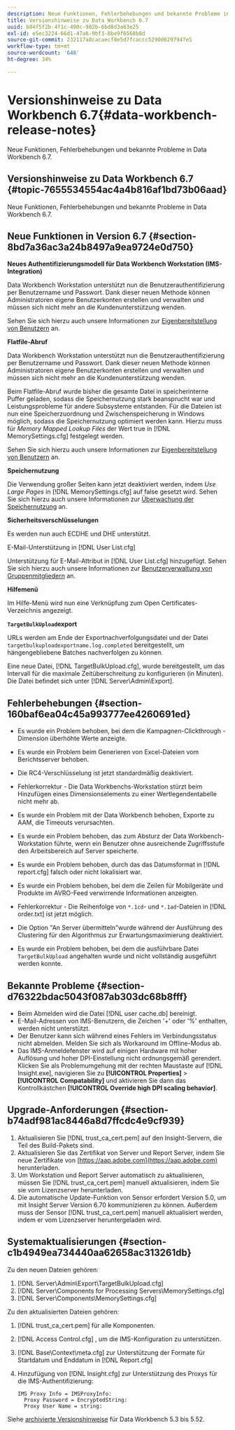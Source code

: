```yaml
---
description: Neue Funktionen, Fehlerbehebungen und bekannte Probleme in Data Workbench 6.7.
title: Versionshinweise zu Data Workbench 6.7
uuid: b84f5f2b-4f1c-490c-982b-6bd8d3a63e25
exl-id: e5ec3224-66d1-47a6-9bf3-8be9f6568b8d
source-git-commit: 232117a8cacaecf8e5d7fcaccc5290d6297947e5
workflow-type: tm+mt
source-wordcount: '648'
ht-degree: 34%

---
```


# Versionshinweise zu Data Workbench 6.7{#data-workbench-release-notes}

Neue Funktionen, Fehlerbehebungen und bekannte Probleme in Data Workbench 6.7.

## Versionshinweise zu Data Workbench 6.7 {#topic-7655534554ac4a4b816af1bd73b06aad}

Neue Funktionen, Fehlerbehebungen und bekannte Probleme in Data Workbench 6.7.

## Neue Funktionen in Version 6.7 {#section-8bd7a36ac3a24b8497a9ea9724e0d750}

**Neues Authentifizierungsmodell für Data Workbench Workstation (IMS-Integration)**

Data Workbench Workstation unterstützt nun die Benutzerauthentifizierung per Benutzername und Passwort. Dank dieser neuen Methode können Administratoren eigene Benutzerkonten erstellen und verwalten und müssen sich nicht mehr an die Kundenunterstützung wenden.

Sehen Sie sich hierzu auch unsere Informationen zur [Eigenbereitstellung von Benutzern](https://experienceleague.adobe.com/docs/data-workbench/using/client/c-self-provisioning-users.html) an.

**Flatfile-Abruf**

Data Workbench Workstation unterstützt nun die Benutzerauthentifizierung per Benutzername und Passwort. Dank dieser neuen Methode können Administratoren eigene Benutzerkonten erstellen und verwalten und müssen sich nicht mehr an die Kundenunterstützung wenden.

Beim Flatfile-Abruf wurde bisher die gesamte Datei in speicherinterne Puffer geladen, sodass die Speichernutzung stark beansprucht war und Leistungsprobleme für andere Subsysteme entstanden. Für die Dateien ist nun eine Speicherzuordnung und Zwischenspeicherung in Windows möglich, sodass die Speichernutzung optimiert werden kann. Hierzu muss für *Memory Mapped Lookup Files* der Wert true in [!DNL MemorySettings.cfg] festgelegt werden.

Sehen Sie sich hierzu auch unsere Informationen zur [Eigenbereitstellung von Benutzern](https://experienceleague.adobe.com/docs/data-workbench/using/client/c-self-provisioning-users.html) an.

**Speichernutzung**

Die Verwendung großer Seiten kann jetzt deaktiviert werden, indem *Use Large Pages* in [!DNL MemorySettings.cfg] auf false gesetzt wird. Sehen Sie sich hierzu auch unsere Informationen zur [Überwachung der Speichernutzung](https://experienceleague.adobe.com/docs/data-workbench/using/server-admin-install/admin-dwb-server/t-mntr-mry-usg.html) an.

**Sicherheitsverschlüsselungen**

Es werden nun auch ECDHE und DHE unterstützt.

E-Mail-Unterstützung in [!DNL User List.cfg]

Unterstützung für E-Mail-Attribut in [!DNL User List.cfg] hinzugefügt. Sehen Sie sich hierzu auch unsere Informationen zur [Benutzerverwaltung von Gruppenmitgliedern](https://docs.adobe.com/help/en/data-workbench/using/server-admin-install/admin-dwb-server/access-control/dwb-self-admin-member-access.html) an.

**Hilfemenü**

Im Hilfe-Menü wird nun eine Verknüpfung zum Open Certificates-Verzeichnis angezeigt.

**`TargetBulkUpload`export**

URLs werden am Ende der Exportnachverfolgungsdatei und der Datei `targetbulkuploadexportname.log.completed` bereitgestellt, um hängengebliebene Batches nachverfolgen zu können.

Eine neue Datei, [!DNL TargetBulkUpload.cfg], wurde bereitgestellt, um das Intervall für die maximale Zeitüberschreitung zu konfigurieren (in Minuten). Die Datei befindet sich unter [!DNL Server\Admin\Export\].

## Fehlerbehebungen {#section-160baf6ea04c45a993777ee4260691ed}

* Es wurde ein Problem behoben, bei dem die Kampagnen-Clickthrough -Dimension überhöhte Werte anzeigte.
* Es wurde ein Problem beim Generieren von Excel-Dateien vom Berichtsserver behoben.
* Die RC4-Verschlüsselung ist jetzt standardmäßig deaktiviert.
* Fehlerkorrektur - Die Data Workbenchs-Workstation stürzt beim Hinzufügen eines Dimensionselements zu einer Wertlegendentabelle nicht mehr ab.
* Es wurde ein Problem mit der Data Workbench behoben, Exporte zu AAM, die Timeouts verursachten.
* Es wurde ein Problem behoben, das zum Absturz der Data Workbench-Workstation führte, wenn ein Benutzer ohne ausreichende Zugriffsstufe den Arbeitsbereich auf Server speicherte.
* Es wurde ein Problem behoben, durch das das Datumsformat in [!DNL report.cfg] falsch oder nicht lokalisiert war.
* Es wurde ein Problem behoben, bei dem die Zeilen für Mobilgeräte und Produkte im AVRO-Feed verwirrende Informationen anzeigten.
* Fehlerkorrektur - Die Reihenfolge von `*.1cd`- und `*.1ad`-Dateien in [!DNL order.txt] ist jetzt möglich.

* Die Option &quot;An Server übermitteln&quot;wurde während der Ausführung des Clustering für den Algorithmus zur Erwartungsmaximierung deaktiviert.
* Es wurde ein Problem behoben, bei dem die ausführbare Datei `TargetBulkUpload` angehalten wurde und nicht vollständig ausgeführt werden konnte.

## Bekannte Probleme {#section-d76322bdac5043f087ab303dc68b8fff}

* Beim Abmelden wird die Datei [!DNL user cache.db] bereinigt.
* E-Mail-Adressen von IMS-Benutzern, die Zeichen &#39;+&#39; oder &#39;%&#39; enthalten, werden nicht unterstützt.
* Der Benutzer kann sich während eines Fehlers im Verbindungsstatus nicht abmelden. Melden Sie sich als Workaround im Offline-Modus ab.
* Das IMS-Anmeldefenster wird auf einigen Hardware mit hoher Auflösung und hoher DPI-Einstellung nicht ordnungsgemäß gerendert. Klicken Sie als Problemumgehung mit der rechten Maustaste auf [!DNL Insight.exe], navigieren Sie zu **[!UICONTROL Properties]** > **[!UICONTROL Compatability]** und aktivieren Sie dann das Kontrollkästchen **[!UICONTROL Override high DPI scaling behavior]**.

## Upgrade-Anforderungen {#section-b74adf981ac8446a8d7ffcdc4e9cf939}

1. Aktualisieren Sie [!DNL trust_ca_cert.pem] auf den Insight-Servern, die Teil des Build-Pakets sind.
1. Aktualisieren Sie das Zertifikat von Server und Report Server, indem Sie neue Zertifikate von [https://aap.adobe.com](https://aap.adobe.com) herunterladen.
1. Um Workstation und Report Server automatisch zu aktualisieren, müssen Sie [!DNL trust_ca_cert.pem] manuell aktualisieren, indem Sie sie vom Lizenzserver herunterladen.
1. Die automatische Update-Funktion von Sensor erfordert Version 5.0, um mit Insight Server Version 6.70 kommunizieren zu können. Außerdem muss der Sensor [!DNL trust_ca_cert.pem] manuell aktualisiert werden, indem er vom Lizenzserver heruntergeladen wird.

## Systemaktualisierungen {#section-c1b4949ea734440aa62658ac313261db}

Zu den neuen Dateien gehören:

1. [!DNL Server\Admin\Export\TargetBulkUpload.cfg]
1. [!DNL Server\Components for Processing Servers\MemorySettings.cfg]
1. [!DNL Server\Components\MemorySettings.cfg]

Zu den aktualisierten Dateien gehören:

1. [!DNL trust_ca_cert.pem] für alle Komponenten.
1. [!DNL Access Control.cfg] , um die IMS-Konfiguration zu unterstützen.
1. [!DNL Base\Context\meta.cfg] zur Unterstützung der Formate für Startdatum und Enddatum in  [!DNL Report.cfg]

1. Hinzufügung von [!DNL Insight.cfg] zur Unterstützung des Proxys für die IMS-Authentifizierung:

   ```
   IMS Proxy Info = IMSProxyInfo: 
     Proxy Password = EncryptedString:
     Proxy User Name = string:
   ```

Siehe [archivierte Versionshinweise](https://experienceleague.adobe.com/docs/data-workbench/using/release-notes/release-notes.html) für Data Workbench 5.3 bis 5.52.
